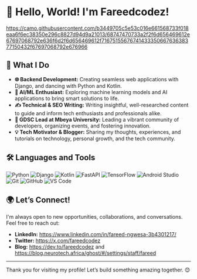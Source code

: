 # 👋 Hello, World! I'm Fareedcodez!

https://camo.githubusercontent.com/b3449705c5e53c016e661568733f018eaa6f6ec38350e296c8827d94d9a21013/68747470733a2f2f6d656469612e67697068792e636f6d2f6d656469612f7167515567674143335066763638377150432f67697068792e676966

## 🌟 **What I Do**

- **🌐 Backend Development:** Creating seamless web applications with Django, and dancing with Python and Kotlin.
- **🤖 AI/ML Enthusiast:** Exploring machine learning models and AI applications to bring smart solutions to life.
- **✍️ Technical & SEO Writing:** Writing insightful, well-researched content to guide and inform tech enthusiasts and professionals alike.
- **💼 GDSC Lead at Mbeya University:** Leading a vibrant community of developers, organizing events, and fostering innovation.
- **💡 Tech Motivator & Blogger:** Sharing my thoughts, experiences, and tutorials on technology, personal growth, and the tech community.


## 🛠️ **Languages and Tools**

![Python](https://img.shields.io/badge/Python-3776AB?style=for-the-badge&logo=python&logoColor=white)
![Django](https://img.shields.io/badge/Django-092E20?style=for-the-badge&logo=django&logoColor=white)
![Kotlin](https://img.shields.io/badge/Kotlin-0095D5?style=for-the-badge&logo=kotlin&logoColor=white)
![FastAPI](https://img.shields.io/badge/FastAPI-009688?style=for-the-badge&logo=fastapi&logoColor=white)
![TensorFlow](https://img.shields.io/badge/TensorFlow-FF6F00?style=for-the-badge&logo=tensorflow&logoColor=white)
![Android Studio](https://img.shields.io/badge/Android_Studio-3DDC84?style=for-the-badge&logo=android-studio&logoColor=white)
![Git](https://img.shields.io/badge/Git-F05032?style=for-the-badge&logo=git&logoColor=white)
![GitHub](https://img.shields.io/badge/GitHub-181717?style=for-the-badge&logo=github&logoColor=white)
![VS Code](https://img.shields.io/badge/VS%20Code-007ACC?style=for-the-badge&logo=visual-studio-code&logoColor=white)


## 🌍 **Let’s Connect!**

I'm always open to new opportunities, collaborations, and conversations. Feel free to reach out:

- **LinkedIn:** https://www.linkedin.com/in/fareed-ngwesa-3b4301217/
- **Twitter:** https://x.com/fareedcodez
- **Blog:** https://dev.to/fareedcodez and https://blog.neurotech.africa/ghost/#/settings/staff/fareed

---

Thank you for visiting my profile! Let’s build something amazing together. 😊
